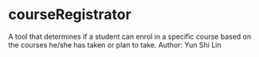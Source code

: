 # courseRegistrator

A tool that determines if a student can enrol in a specific course based on the courses he/she has taken or plan to take. 
Author: Yun Shi Lin 
